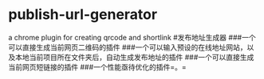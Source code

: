 publish-url-generator
=====================

a chrome plugin for creating qrcode and shortlink
#发布地址生成器
###一个可以直接生成当前网页二维码的插件
###一个可以输入预设的在线地址网站，以及本地当前项目所在文件夹后，自动生成发布地址的插件
###一个可以直接生成当前网页短链接的插件
###一个性能亟待优化的插件=。=
